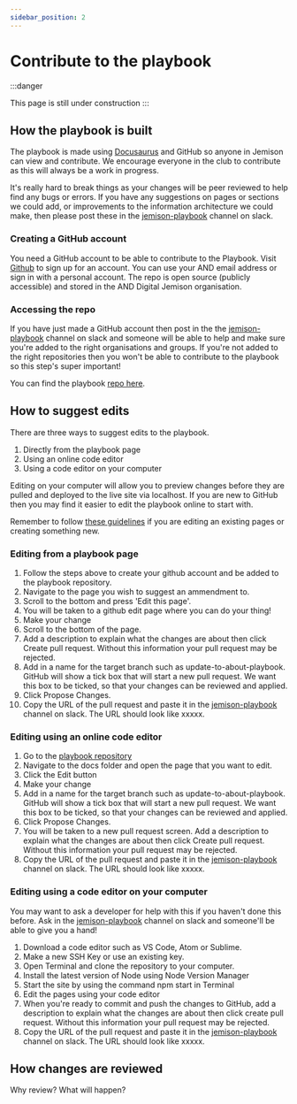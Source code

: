 ```yaml
---
sidebar_position: 2
---
```


# Contribute to the playbook

:::danger

This page is still under construction
:::

## How the playbook is built
The playbook is made using [Docusaurus](https://docusaurus.io/) and GitHub so anyone in Jemison can view and contribute. We encourage everyone in the club to contribute as this will always be a work in progress.

It's really hard to break things as your changes will be peer reviewed to help find any bugs or errors. If you have any suggestions on pages or sections we could add, or improvements to the information architecture we could make, then please post these in the [jemison-playbook](https://and-jemison.slack.com/archives/C02CEJ7JP40) channel on slack.

### Creating a GitHub account
You need a GitHub account to be able to contribute to the Playbook. Visit [Github](https://github.com/) to sign up for an account. You can use your AND email address or sign in with a personal account. The repo is open source (publicly accessible) and stored in the AND Digital Jemison organisation.

### Accessing the repo
If you have just made a GitHub account then post in the the [jemison-playbook](https://and-jemison.slack.com/archives/C02CEJ7JP40) channel on slack and someone will be able to help and make sure you're added to the right organisations and groups. If you're not added to the right repositories then you won't be able to contribute to the playbook so this step's super important!

You can find the playbook [repo here](https://github.com/AND-Digital-Jemison/jemison-playbook).

## How to suggest edits
There are three ways to suggest edits to the playbook.

1. Directly from the playbook page
2. Using an online code editor
3. Using a code editor on your computer

Editing on your computer will allow you to preview changes before they are pulled and deployed to the live site via localhost. If you are new to GitHub then you may find it easier to edit the playbook online to start with.

Remember to follow [these guidelines](https://jemison-playbook.netlify.app/#guidelines-for-pages) if you are editing an existing pages or creating something new.

### Editing from a playbook page
1. Follow the steps above to create your github account and be added to the playbook repository.
2. Navigate to the page you wish to suggest an ammendment to.
3. Scroll to the bottom and press 'Edit this page'.
4. You will be taken to a github edit page where you can do your thing!
5. Make your change
6. Scroll to the bottom of the page.
7. Add a description to explain what the changes are about then click Create pull request. Without this information your pull request may be rejected.
8. Add in a name for the target branch such as update-to-about-playbook. GitHub will show a tick box that will start a new pull request. We want this box to be ticked, so that your changes can be reviewed and applied.
9. Click Propose Changes.
10. Copy the URL of the pull request and paste it in the [jemison-playbook](https://and-jemison.slack.com/archives/C02CEJ7JP40) channel on slack. The URL should look like xxxxx.


### Editing using an online code editor
1. Go to the [playbook repository](https://github.com/AND-Digital-Jemison/jemison-playbook)
2. Navigate to the docs folder and open the page that you want to edit.
3. Click the Edit button
4. Make your change
5. Add in a name for the target branch such as update-to-about-playbook. GitHub will show a tick box that will start a new pull request. We want this box to be ticked, so that your changes can be reviewed and applied.
6. Click Propose Changes.
7. You will be taken to a new pull request screen. Add a description to explain what the changes are about then click Create pull request. Without this information your pull request may be rejected.
8. Copy the URL of the pull request and paste it in the [jemison-playbook](https://and-jemison.slack.com/archives/C02CEJ7JP40) channel on slack. The URL should look like xxxxx.


### Editing using a code editor on your computer
You may want to ask a developer for help with this if you haven't done this before. Ask in the [jemison-playbook](https://and-jemison.slack.com/archives/C02CEJ7JP40) channel on slack and someone'll be able to give you a hand!

1. Download a code editor such as VS Code, Atom or Sublime.
2. Make a new SSH Key or use an existing key.
3. Open Terminal and clone the repository to your computer.
4. Install the latest version of Node using Node Version Manager
5. Start the site by using the command npm start in Terminal
6. Edit the pages using your code editor
7. When you're ready to commit and push the changes to GitHub, add a description to explain what the changes are about then click create pull request. Without this information your pull request may be rejected.
8. Copy the URL of the pull request and paste it in the [jemison-playbook](https://and-jemison.slack.com/archives/C02CEJ7JP40) channel on slack. The URL should look like xxxxx.

## How changes are reviewed
Why review?
What will happen?
